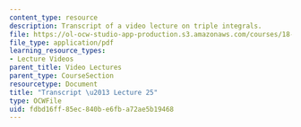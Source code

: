 ```yaml
---
content_type: resource
description: Transcript of a video lecture on triple integrals.
file: https://ol-ocw-studio-app-production.s3.amazonaws.com/courses/18-02-multivariable-calculus-fall-2007/fdbd16ff85ec840be6fba72ae5b19468_18_022007L25.pdf
file_type: application/pdf
learning_resource_types:
- Lecture Videos
parent_title: Video Lectures
parent_type: CourseSection
resourcetype: Document
title: "Transcript \u2013 Lecture 25"
type: OCWFile
uid: fdbd16ff-85ec-840b-e6fb-a72ae5b19468
---
```

